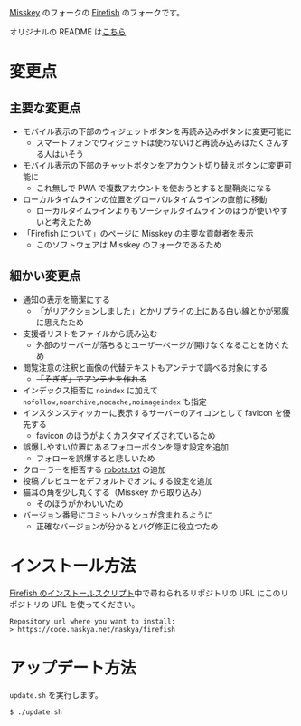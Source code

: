 [Misskey](https://misskey-hub.net/) のフォークの [Firefish](https://joinfirefish.org/) のフォークです。

オリジナルの README は[こちら](./README.original.md)

# 変更点

## 主要な変更点

- モバイル表示の下部のウィジェットボタンを再読み込みボタンに変更可能に
  - スマートフォンでウィジェットは使わないけど再読み込みはたくさんする人はいそう
- モバイル表示の下部のチャットボタンをアカウント切り替えボタンに変更可能に
  - これ無しで PWA で複数アカウントを使おうとすると腱鞘炎になる
- ローカルタイムラインの位置をグローバルタイムラインの直前に移動
  - ローカルタイムラインよりもソーシャルタイムラインのほうが使いやすいと考えたため
- 「Firefish について」のページに Misskey の主要な貢献者を表示
  - このソフトウェアは Misskey のフォークであるため

## 細かい変更点

- 通知の表示を簡潔にする
  - 「がリアクションしました」とかリプライの上にある白い線とかが邪魔に思えたため
- 支援者リストをファイルから読み込む
  - 外部のサーバーが落ちるとユーザーページが開けなくなることを防ぐため
- 閲覧注意の注釈と画像の代替テキストもアンテナで調べる対象にする
  - ~~「そぎぎ」でアンテナを作れる~~
- インデックス拒否に `noindex` に加えて `nofollow,noarchive,nocache,noimageindex` も指定
- インスタンスティッカーに表示するサーバーのアイコンとして favicon を優先する
  - favicon のほうがよくカスタマイズされているため
- 誤爆しやすい位置にあるフォローボタンを隠す設定を追加
  - フォローを誤爆すると悲しいため
- クローラーを拒否する [robots.txt](./custom/assets/robots.txt) の追加
- 投稿プレビューをデフォルトでオンにする設定を追加
- 猫耳の角を少し丸くする（Misskey から取り込み）
  - そのほうがかわいいため
- バージョン番号にコミットハッシュが含まれるように
  - 正確なバージョンが分かるとバグ修正に役立つため

# インストール方法

[Firefish のインストールスクリプト](https://gitlab.prometheus.systems/firefish/ubuntu-bash-install)中で尋ねられるリポジトリの URL にこのリポジトリの URL を使ってください。

```
Repository url where you want to install:
> https://code.naskya.net/naskya/firefish
```

# アップデート方法

`update.sh` を実行します。

```sh
$ ./update.sh
```
